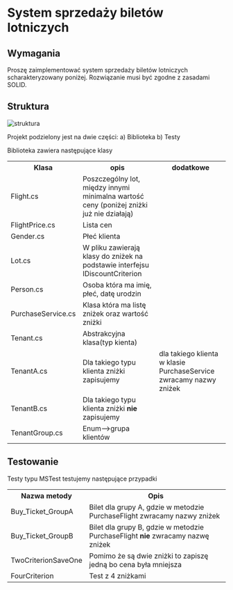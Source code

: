 # System sprzedaży biletów lotniczych

## Wymagania
Proszę zaimplementować system sprzedaży biletów lotniczych scharakteryzowany
poniżej. Rozwiązanie musi być zgodne z zasadami SOLID.


## Struktura


![struktura](https://github.com/user-attachments/assets/dbf70e65-5b5a-47a0-8cfa-2937bc072a32)

Projekt podzielony jest na dwie części:
 a) Biblioteka
 b) Testy

Biblioteka zawiera następujące klasy
<table>
   <tbody>
      <tr>
         <th>Klasa</th>
         <th>opis</th>
         <th>dodatkowe</th>
      </tr>
      <tr>
         <td>Flight.cs</td>
         <td>Poszczególny lot, między innymi minimalna wartość ceny (poniżej zniżki już nie działają)</td>
      </tr>
      <tr>
         <td>FlightPrice.cs</td>
         <td>Lista cen</td>
      </tr>
      <tr>
         <td>Gender.cs</td>
         <td>Płeć klienta</td>
      </tr>
      <tr>
         <td>Lot.cs</td>
         <td>W pliku zawierają klasy do zniżek na podstawie interfejsu IDiscountCriterion</td>
      </tr>
      <tr>
         <td>Person.cs</td>
         <td>Osoba która ma imię, płeć, datę urodzin</td>
      </tr>
      <tr>
         <td>PurchaseService.cs</td>
         <td>Klasa która ma listę zniżek oraz wartość zniżki</td>
      </tr>
      <tr>
         <td>Tenant.cs</td>
         <td>Abstrakcyjna klasa(typ kienta)</td>
      </tr>
      <tr>
         <td>TenantA.cs</td>
         <td>Dla takiego typu klienta zniżki zapisujemy</td>
         <td>dla takiego klienta w klasie PurchaseService zwracamy nazwy zniżek </td>
      </tr>
      <tr>
         <td>TenantB.cs</td>
         <td>Dla takiego typu klienta zniżki <b>nie</b> zapisujemy</td>
      </tr>
      <tr>
         <td>TenantGroup.cs</td>
         <td>Enum-->grupa klientów</td>
      </tr>
   </tbody>
</table>


## Testowanie

Testy typu MSTest testujemy następujące przypadki

<table>
        <tr>
         <th>Nazwa metody</th>
         <th>Opis</th>
      </tr>
      <tr>
         <td>Buy_Ticket_GroupA</td>
         <td>Bilet dla grupy A, gdzie w metodzie PurchaseFlight zwracamy nazwy zniżek</td>
      </tr>    
     <tr>
         <td>Buy_Ticket_GroupB</td>
         <td>Bilet dla grupy B, gdzie w metodzie PurchaseFlight <b>nie</b> zwracamy nazwę zniżek</td>
      </tr>
      <tr>
        <td>TwoCriterionSaveOne</td>
       <td>Pomimo że są dwie zniżki to zapiszę jedną bo cena była mniejsza</td>
      </tr>
      <tr>
        <td>FourCriterion</td>
       <td>Test z 4 zniżkami</td>
      </tr>

</table>


